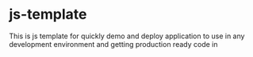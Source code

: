 # js-template
This is js template for quickly demo and deploy application to use in any development environment and getting production ready code in 
